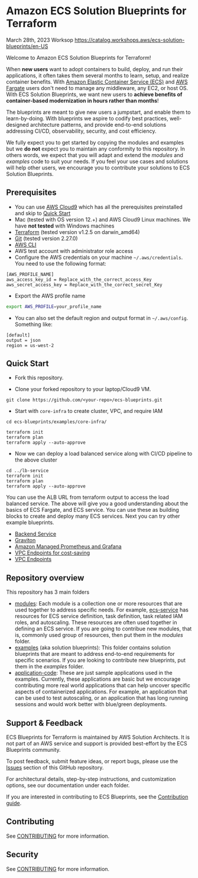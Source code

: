 # Amazon ECS Solution Blueprints for Terraform
March 28th, 2023 Worksop https://catalog.workshops.aws/ecs-solution-blueprints/en-US

Welcome to Amazon ECS Solution Blueprints for Terraform!

When **new users** want to adopt containers to build, deploy, and run their applications, it often takes them several months to  learn, setup, and realize container benefits. With [Amazon Elastic Container Service (ECS)](https://aws.amazon.com/ecs/) and [AWS Fargate](https://aws.amazon.com/fargate/) users don't need to manage any middleware, any EC2, or host OS. With ECS Solution Blueprints, we want new users to **achieve benefits of container-based modernization in hours rather than months**!

The blueprints are meant to give new users a jumpstart, and enable them to learn-by-doing. With blueprints we aspire to codify best practices, well-designed architecture patterns, and provide end-to-end solutions addressing CI/CD, observability, security, and cost efficiency.

We fully expect you to get started by copying the modules and examples but we **do not** expect you to maintain any conformity to this repository. In others words, we expect that you will adapt and extend the *modules* and *examples* code to suit your needs. If you feel your use cases and solutions will help other users, we encourage you to contribute your solutions to ECS Solution Blueprints.

## Prerequisites

* You can use [AWS Cloud9](https://aws.amazon.com/cloud9/) which has all the prerequisites preinstalled and skip to [Quick Start](#quick-start)
* Mac (tested with OS version 12.+) and AWS Cloud9 Linux machines. We have **not tested** with Windows machines
* [Terraform](https://learn.hashicorp.com/tutorials/terraform/install-cli) (tested version v1.2.5 on darwin_amd64)
* [Git](https://github.com/git-guides/install-git) (tested version 2.27.0)
* [AWS CLI](https://docs.aws.amazon.com/cli/latest/userguide/getting-started-install.html#getting-started-install-instructions)
* AWS test account with administrator role access
* Configure the AWS credentials on your machine `~/.aws/credentials`. You need to use the following format:

```shell
[AWS_PROFILE_NAME]
aws_access_key_id = Replace_with_the_correct_access_Key
aws_secret_access_key = Replace_with_the_correct_secret_Key
```

* Export the AWS profile name

```bash
export AWS_PROFILE=your_profile_name
```

* You can also set the default region and output format in `~/.aws/config`. Something like:

```shell
[default]
output = json
region = us-west-2
```

## Quick Start

* Fork this repository.

* Clone your forked repository to your laptop/Cloud9 VM.

```shell
git clone https://github.com/<your-repo>/ecs-blueprints.git
```

* Start with `core-infra` to create cluster, VPC, and require IAM

```shell
cd ecs-blueprints/examples/core-infra/

terraform init
terraform plan
terraform apply --auto-approve
```
* Now we can deploy a load balanced service along with CI/CD pipeline to the above cluster

```shell
cd ../lb-service
terraform init
terraform plan
terraform apply --auto-approve
```

You can use the ALB URL from terraform output to access the load balanced service. The above will give you a good understanding about the basics of ECS Fargate, and ECS service. You can use these as building blocks to create and deploy many ECS services. Next you can try other example blueprints.

* [Backend Service](./examples/backend-service/README.md)
* [Graviton](./examples/graviton/README.md)
* [Amazon Managed Prometheus and Grafana](./examples/prometheus/README.md)
* [VPC Endpoints for cost-saving](./examples/vpc-endpoints/README.md)
* [VPC Endpoints](./examples/vpc-endpoints/README.md)


## Repository overview

This repository has 3 main folders

* [modules](./modules): Each module is a collection one or more resources that are used together to address specific needs. For example, [ecs-service](./modules/ecs-service) has resources for ECS service definition, task definition, task related IAM roles, and autoscaling. These resources are often used together in defining an ECS service. If you are going to contribue new modules, that is, commonly used group of resources, then put them in the *modules* folder.
* [examples](./examples) (aka solution blueprints): This folder contains solution blueprints that are meant to address end-to-end requirements for specific scenarios. If you are looking to contribute new blueprints, put them in the *examples* folder.
* [application-code](./application-code): These are just sample applications used in the examples. Currently, these applications are basic but we encourage contributing more real world applications that can help uncover specific aspects of containerized applications. For example, an application that can be used to test autoscaling, or an application that has long running sessions and would work better with blue/green deployments.

## Support & Feedback

ECS Blueprints for Terraform is maintained by AWS Solution Architects. It is not part of an AWS service and support is provided best-effort by the ECS Blueprints community.

To post feedback, submit feature ideas, or report bugs, please use the [Issues](https://github.com/aws-ia/ecs-blueprints/issues) section of this GitHub repository.

For architectural details, step-by-step instructions, and customization options, see our documentation under each folder.

If you are interested in contributing to ECS Blueprints, see the [Contribution guide](CONTRIBUTING.md).

## Contributing

See [CONTRIBUTING](CONTRIBUTING.md) for more information.

## Security

See [CONTRIBUTING](CONTRIBUTING.md#security-issue-notifications) for more information.
